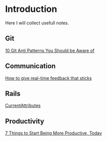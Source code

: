 # Introduction 

Here I will collect usefull notes.

## Git

[10 Git Anti Patterns You Should be Aware of](https://speakerdeck.com/lemiorhan/10-git-anti-patterns-you-should-be-aware-of)


## Communication

[How to give real-time feedback that sticks](https://speakerdeck.com/wjessup/building-better-people-how-to-give-real-time-feedback-that-sticks)

## Rails

[CurrentAttributes](http://edgeapi.rubyonrails.org/classes/ActiveSupport/CurrentAttributes.html)

## Productivity

[7 Things to Start Being More Productive, Today](https://medium.com/@cammipham/7-things-you-need-to-stop-doing-to-be-more-productive-backed-by-science-a988c17383a6)